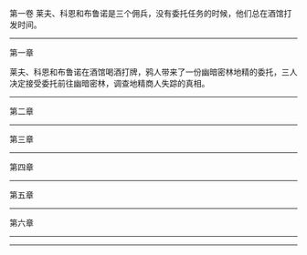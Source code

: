 第一卷
莱夫、科恩和布鲁诺是三个佣兵，没有委托任务的时候，他们总在酒馆打发时间。

---

第一章

莱夫、科恩和布鲁诺在酒馆喝酒打牌，鸦人带来了一份幽暗密林地精的委托，三人决定接受委托前往幽暗密林，调查地精商人失踪的真相。

---

第二章

---

第三章

---

第四章

---

第五章

---

第六章

---



---